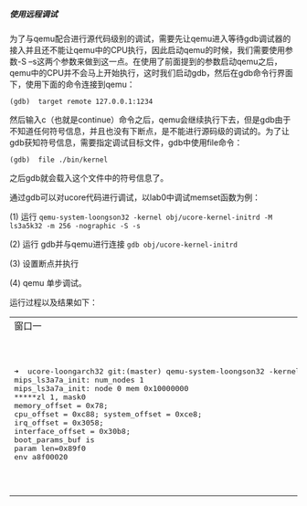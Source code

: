 ##### 使用远程调试

为了与qemu配合进行源代码级别的调试，需要先让qemu进入等待gdb调试器的接入并且还不能让qemu中的CPU执行，因此启动qemu的时候，我们需要使用参数-S –s这两个参数来做到这一点。在使用了前面提到的参数启动qemu之后，qemu中的CPU并不会马上开始执行，这时我们启动gdb，然后在gdb命令行界面下，使用下面的命令连接到qemu：

	(gdb)  target remote 127.0.0.1:1234

然后输入c（也就是continue）命令之后，qemu会继续执行下去，但是gdb由于不知道任何符号信息，并且也没有下断点，是不能进行源码级的调试的。为了让gdb获知符号信息，需要指定调试目标文件，gdb中使用file命令：

	(gdb)  file ./bin/kernel

之后gdb就会载入这个文件中的符号信息了。

通过gdb可以对ucore代码进行调试，以lab0中调试memset函数为例：

(1)  运行 `qemu-system-loongson32 -kernel obj/ucore-kernel-initrd -M ls3a5k32 -m 256 -nographic -S -s`

(2)  运行 gdb并与qemu进行连接 `gdb obj/ucore-kernel-initrd`

(3)  设置断点并执行

(4)  qemu 单步调试。

运行过程以及结果如下：

<table>
<tr><td>窗口一</td><td>窗口二</td>
<tr>
<td>
<pre>
➜  ucore-loongarch32 git:(master) qemu-system-loongson32 -kernel obj/ucore-kernel-initrd -M ls3a5k32 -m 256 -nographic -S -s 
mips_ls3a7a_init: num_nodes 1
mips_ls3a7a_init: node 0 mem 0x10000000
*****zl 1, mask0
memory_offset = 0x78;
cpu_offset = 0xc88; system_offset = 0xce8;
irq_offset = 0x3058;
interface_offset = 0x30b8;
boot_params_buf is 
param len=0x89f0
env a8f00020
</pre>
</td>
<td>
<pre>
➜  ~ docker exec -it la32-env /bin/zsh
➜  ~ echo "set auto-load safe-path /" >> ~/.gdbinit
➜  ~ cd ucore-loongarch32
➜  ucore-loongarch32 git:(master) loongarch32-linux-gnu-gdb obj/ucore-kernel-initrd 

For help, type "help".
Type "apropos word" to search for commands related to "word"...
Reading symbols from obj/ucore-kernel-initrd...done.
0xa0000000 in wrs_kernel_text_start ()
(gdb) break memset
Breakpoint 1 at 0xa0001314: file kern/libs/string.c, line 277.
(gdb) c
Continuing.

Breakpoint 1, memset (s=0xa1ffc000, c=0 '\000', n=4096) at kern/libs/string.c:277
277	    char *p = s;
(gdb)
</pre>

</td>
</tr></table>
